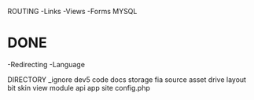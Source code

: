 ROUTING
	-Links
	-Views
	-Forms
MYSQL




DONE
==========================
 -Redirecting
 -Language


DIRECTORY
_ignore
	dev5
		code
		docs
	storage
fia
source
	asset
	drive
	layout
		bit
		skin
		view
	module
		api
		app
		site
	config.php